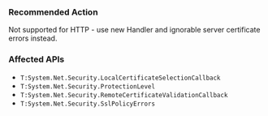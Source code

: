 ### Recommended Action
Not supported for HTTP - use new Handler and ignorable server certificate errors instead.

### Affected APIs
* `T:System.Net.Security.LocalCertificateSelectionCallback`
* `T:System.Net.Security.ProtectionLevel`
* `T:System.Net.Security.RemoteCertificateValidationCallback`
* `T:System.Net.Security.SslPolicyErrors`
